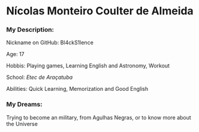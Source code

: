 # Nícolas Monteiro Coulter de Almeida

### My Description:
Nickname on GitHub: Bl4ckS1lence

Age: 17

Hobbis: Playing games, Learning English and Astronomy, Workout

School: *Etec de Araçatuba*

Abilities: Quick Learning, Memorization and Good English

### My Dreams:

Trying to become an military, from Agulhas Negras, or to know more about the Universe